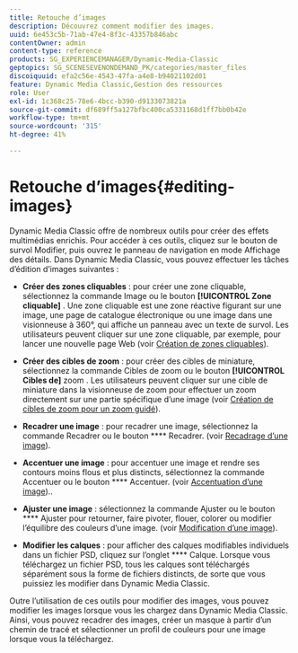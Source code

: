 ```yaml
---
title: Retouche d’images
description: Découvrez comment modifier des images.
uuid: 6e453c5b-71ab-47e4-8f3c-43357b846abc
contentOwner: admin
content-type: reference
products: SG_EXPERIENCEMANAGER/Dynamic-Media-Classic
geptopics: SG_SCENESEVENONDEMAND_PK/categories/master_files
discoiquuid: efa2c56e-4543-47fa-a4e8-b94021102d01
feature: Dynamic Media Classic,Gestion des ressources
role: User
exl-id: 1c368c25-78e6-4bcc-b390-d9133073821a
source-git-commit: df689ff5a127bfbc400ca5331168d1ff7bb0b42e
workflow-type: tm+mt
source-wordcount: '315'
ht-degree: 41%

---
```


# Retouche d’images{#editing-images}

Dynamic Media Classic offre de nombreux outils pour créer des effets multimédias enrichis. Pour accéder à ces outils, cliquez sur le bouton de survol Modifier, puis ouvrez le panneau de navigation en mode Affichage des détails. Dans Dynamic Media Classic, vous pouvez effectuer les tâches d’édition d’images suivantes :

* **Créer des zones cliquables**  : pour créer une zone cliquable, sélectionnez la commande Image ou le bouton  **[!UICONTROL Zone cliquable]** . Une zone cliquable est une zone réactive figurant sur une image, une page de catalogue électronique ou une image dans une visionneuse à 360°, qui affiche un panneau avec un texte de survol. Les utilisateurs peuvent cliquer sur une zone cliquable, par exemple, pour lancer une nouvelle page Web (voir [Création de zones cliquables](/help/creating-image-maps.md)).

* **Créer des cibles de zoom**  : pour créer des cibles de miniature, sélectionnez la commande Cibles de zoom ou le bouton  **[!UICONTROL Cibles de]** zoom . Les utilisateurs peuvent cliquer sur une cible de miniature dans la visionneuse de zoom pour effectuer un zoom directement sur une partie spécifique d’une image (voir [Création de cibles de zoom pour un zoom guidé](/help/creating-zoom-targets-guided-zoom.md)).

* **Recadrer une image**  : pour recadrer une image, sélectionnez la commande Recadrer ou le bouton  **** Recadrer. (voir [Recadrage d’une image](/help/cropping-image.md)).

* **Accentuer une image**  : pour accentuer une image et rendre ses contours moins flous et plus distincts, sélectionnez la commande Accentuer ou le bouton  **** Accentuer. (voir [Accentuation d’une image](/help/sharpening-image.md))..

* **Ajuster une image**  : sélectionnez la commande Ajuster ou le bouton  **** Ajuster pour retourner, faire pivoter, flouer, colorer ou modifier l’équilibre des couleurs d’une image. (voir [Modification d’une image](/help/adjusting-image.md)).

* **Modifier les calques**  : pour afficher des calques modifiables individuels dans un fichier PSD, cliquez sur l’onglet  **** Calque. Lorsque vous téléchargez un fichier PSD, tous les calques sont téléchargés séparément sous la forme de fichiers distincts, de sorte que vous puissiez les modifier dans Dynamic Media Classic.

Outre l’utilisation de ces outils pour modifier des images, vous pouvez modifier les images lorsque vous les chargez dans Dynamic Media Classic. Ainsi, vous pouvez recadrer des images, créer un masque à partir d’un chemin de tracé et sélectionner un profil de couleurs pour une image lorsque vous la téléchargez.
